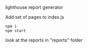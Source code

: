 lighthouse report generator

Add set of pages to index.js
```
npm i
npm start
```
look at the reports in "reports" folder
